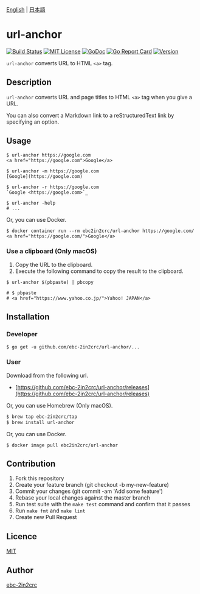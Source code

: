 [English](README.md) | [日本語](README_ja.md)

# url-anchor

[![Build Status](https://travis-ci.com/ebc-2in2crc/url-anchor.svg?branch=master)](https://travis-ci.com/ebc-2in2crc/url-anchor)
[![MIT License](http://img.shields.io/badge/license-MIT-blue.svg?style=flat)](LICENSE)
[![GoDoc](https://godoc.org/github.com/ebc-2in2crc/url-anchor?status.svg)](https://godoc.org/github.com/ebc-2in2crc/url-anchor)
[![Go Report Card](https://goreportcard.com/badge/github.com/ebc-2in2crc/url-anchor)](https://goreportcard.com/report/github.com/ebc-2in2crc/url-anchor)
[![Version](https://img.shields.io/github/release/ebc-2in2crc/url-anchor.svg?label=version)](https://img.shields.io/github/release/ebc-2in2crc/url-anchor.svg?label=version)

`url-anchor` converts URL to HTML `<a>` tag.

## Description

`url-anchor` converts URL and page titles to HTML `<a>` tag when you give a URL.

You can also convert a Markdown link to a reStructuredText link by specifying an option.

## Usage

```
$ url-anchor https://google.com
<a href="https://google.com">Google</a>

$ url-anchor -m https://google.com
[Google](https://google.com)

$ url-anchor -r https://google.com
`Google <https://google.com>`_

$ url-anchor -help
# ...
```

Or, you can use Docker.

```
$ docker container run --rm ebc2in2crc/url-anchor https://google.com/
<a href="https://google.com/">Google</a>
```

### Use a clipboard (Only macOS)

1. Copy the URL to the clipboard.
2. Execute the following command to copy the result to the clipboard.

```
$ url-anchor $(pbpaste) | pbcopy

# $ pbpaste
# <a href="https://www.yahoo.co.jp/">Yahoo! JAPAN</a>
```

## Installation

### Developer

```
$ go get -u github.com/ebc-2in2crc/url-anchor/...
```

### User

Download from the following url.

- [https://github.com/ebc-2in2crc/url-anchor/releases](https://github.com/ebc-2in2crc/url-anchor/releases)

Or, you can use Homebrew (Only macOS).

```sh
$ brew tap ebc-2in2crc/tap
$ brew install url-anchor
```

Or, you can use Docker.

```
$ docker image pull ebc2in2crc/url-anchor
```

## Contribution

1. Fork this repository
2. Create your feature branch (git checkout -b my-new-feature)
3. Commit your changes (git commit -am 'Add some feature')
4. Rebase your local changes against the master branch
5. Run test suite with the `make test` command and confirm that it passes
6. Run `make fmt` and `make lint`
7. Create new Pull Request

## Licence

[MIT](https://github.com/ebc-2in2crc/url-anchor/blob/master/LICENSE)

## Author

[ebc-2in2crc](https://github.com/ebc-2in2crc)
